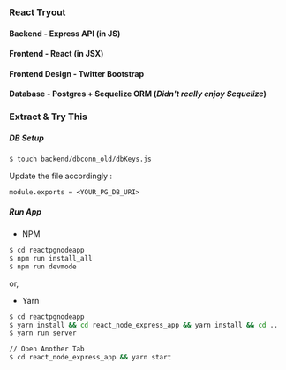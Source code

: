 ### React Tryout

#### Backend  - **Express** API (in JS)
#### Frontend - **React** (in JSX)
#### Frontend Design - Twitter Bootstrap
#### Database - Postgres + Sequelize ORM (_Didn't really enjoy Sequelize_)

### Extract & Try This

##### DB Setup
``` sh 
$ touch backend/dbconn_old/dbKeys.js
```
Update the file accordingly : 

  ```module.exports = <YOUR_PG_DB_URI>``` 


##### Run App
- NPM
``` sh
$ cd reactpgnodeapp
$ npm run install_all
$ npm run devmode
```
or, 

- Yarn 
``` sh
$ cd reactpgnodeapp
$ yarn install && cd react_node_express_app && yarn install && cd ..
$ yarn run server

// Open Another Tab
$ cd react_node_express_app && yarn start
```



